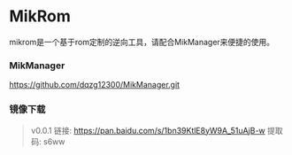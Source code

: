 # MikRom

mikrom是一个基于rom定制的逆向工具，请配合MikManager来便捷的使用。

### MikManager

https://github.com/dqzg12300/MikManager.git

### 镜像下载

> v0.0.1   链接: https://pan.baidu.com/s/1bn39KtlE8yW9A_51uAjB-w 提取码: s6ww 

